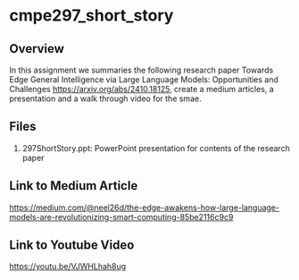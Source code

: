 # cmpe297_short_story

## Overview

In this assignment we summaries the following research paper Towards Edge General Intelligence via Large
Language Models: Opportunities and Challenges  https://arxiv.org/abs/2410.18125, create a medium articles, a presentation and a walk through video for the smae.

## Files

1. 297ShortStory.ppt: PowerPoint presentation for contents of the research paper

## Link to Medium Article
https://medium.com/@neel26d/the-edge-awakens-how-large-language-models-are-revolutionizing-smart-computing-85be2116c9c9

## Link to Youtube Video

https://youtu.be/VJWHLhah8ug
